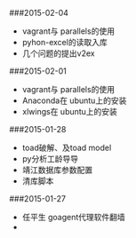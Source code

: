 ###2015-02-04
*	vagrant与 parallels的使用
*	pyhon-excel的读取入库
*	几个问题的提出v2ex


###2015-02-01
*	vagrant与 parallels的使用
*	Anaconda在 ubuntu上的安装
*	xlwings在 ubuntu上的安装


###2015-01-28

*	toad破解、及toad model
*	py分析工龄导导
*	靖江数据库参数配置
*	清库脚本

###2015-01-27

*	任平生	goagent代理软件翻墙
*	